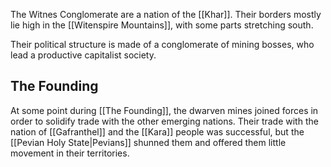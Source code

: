The Witnes Conglomerate are a nation of the [[Khar]]. Their borders mostly lie high in the [[Witenspire Mountains]], with some parts stretching south. 

Their political structure is made of a conglomerate of mining bosses, who lead a productive capitalist society. 

## The Founding

At some point during [[The Founding]], the dwarven mines joined forces in order to solidify trade with the other emerging nations. Their trade with the nation of [[Gafranthel]] and the [[Kara]] people was successful, but the [[Pevian Holy State|Pevians]] shunned them and offered them little movement in their territories. 